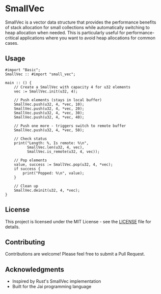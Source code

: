 # SmallVec

SmallVec is a vector data structure that provides the performance benefits of stack allocation for small collections while automatically switching to heap allocation when needed. This is particularly useful for performance-critical applications where you want to avoid heap allocations for common cases.

## Usage

```jai
#import "Basic";
SmallVec :: #import "small_vec";

main :: () {
    // Create a SmallVec with capacity 4 for u32 elements
    vec := SmallVec.init(u32, 4);
    
    // Push elements (stays in local buffer)
    SmallVec.push(u32, 4, *vec, 10);
    SmallVec.push(u32, 4, *vec, 20);
    SmallVec.push(u32, 4, *vec, 30);
    SmallVec.push(u32, 4, *vec, 40);
    
    // Push one more - triggers switch to remote buffer
    SmallVec.push(u32, 4, *vec, 50);
    
    // Check status
    print("Length: %, Is remote: %\n", 
          SmallVec.len(u32, 4, vec), 
          SmallVec.is_remote(u32, 4, vec));
    
    // Pop elements
    value, success := SmallVec.pop(u32, 4, *vec);
    if success {
        print("Popped: %\n", value);
    }
    
    // Clean up
    SmallVec.deinit(u32, 4, *vec);
}
```

## License

This project is licensed under the MIT License - see the [LICENSE](LICENSE) file for details.

## Contributing

Contributions are welcome! Please feel free to submit a Pull Request.

## Acknowledgments

- Inspired by Rust's SmallVec implementation
- Built for the Jai programming language
